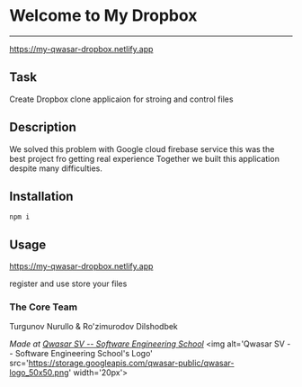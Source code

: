# Welcome to My Dropbox
***

https://my-qwasar-dropbox.netlify.app


## Task
Create Dropbox clone applicaion
for stroing and control files

## Description
We solved this problem with Google cloud firebase service
this was the best project fro getting real experience
Together we built this application despite many difficulties.

## Installation
````
npm i
````

## Usage
https://my-qwasar-dropbox.netlify.app

register and use 
store your files

### The Core Team
Turgunov Nurullo & Ro'zimurodov Dilshodbek

<span><i>Made at <a href='https://qwasar.io'>Qwasar SV -- Software Engineering School</a></i></span>
<span><img alt='Qwasar SV -- Software Engineering School's Logo' src='https://storage.googleapis.com/qwasar-public/qwasar-logo_50x50.png' width='20px'></span>
